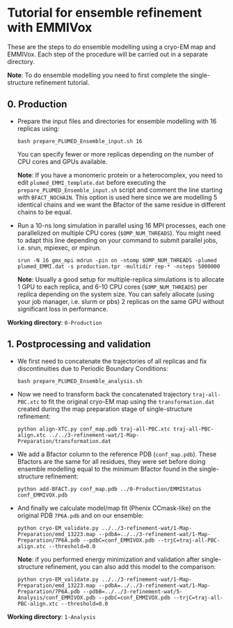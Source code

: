 # Tutorial for ensemble refinement with EMMIVox
These are the steps to do ensemble modelling using a cryo-EM map and EMMIVox.
Each step of the procedure will be carried out in a separate directory.

**Note**: To do ensemble modelling you need to first complete the single-structure refinement tutorial.

## 0. Production 

   * Prepare the input files and directories for ensemble modelling with 16 replicas using:

     `bash prepare_PLUMED_Ensemble_input.sh 16`

     You can specify fewer or more replicas depending on the number of CPU cores and GPUs available.

     **Note**: If you have a monomeric protein or a heterocomplex, you need to edit `plumed_EMMI_template.dat` before executing the `prepare_PLUMED_Ensemble_input.sh` script
               and comment the line starting with `BFACT_NOCHAIN`. This option is used here since we are modelling 5 identical chains and
               we want the Bfactor of the same residue in different chains to be equal.

   * Run a 10-ns long simulation in parallel using 16 MPI processes, each one parallelized on multiple CPU cores (`$OMP_NUM_THREADS`).
     You might need to adapt this line depending on your command to submit parallel jobs, i.e. srun, mpiexec, or mpirun.

     `srun -N 16 gmx_mpi mdrun -pin on -ntomp $OMP_NUM_THREADS -plumed plumed_EMMI.dat -s production.tpr -multidir rep-* -nsteps 5000000`

     **Note**: Usually a good setup for multiple-replica simulations is to allocate 1 GPU to each replica, and 6-10 CPU cores (`$OMP_NUM_THREADS`) per replica depending on the system size. You can safely allocate (using your job manager, i.e. slurm or pbs) 2 replicas on the same GPU without significant loss in performance.  

**Working directory**: `0-Production` 

## 1. Postprocessing and validation 

   * We first need to concatenate the trajectories of all replicas and fix discontinuities due to Periodic Boundary Conditions:

     `bash prepare_PLUMED_Ensemble_analysis.sh`

   * Now we need to transform back the concatenated trajectory `traj-all-PBC.xtc` to fit the original cryo-EM map 
     using the `transformation.dat` created during the map preparation stage of single-structure refinement:

     `python align-XTC.py conf_map.pdb traj-all-PBC.xtc traj-all-PBC-align.xtc ../../3-refinement-wat/1-Map-Preparation/transformation.dat` 

   * We add a Bfactor column to the reference PDB (`conf_map.pdb`). These Bfactors are the
     same for all residues, they were set before doing ensemble modelling equal to the minimum Bfactor found in the single-structure refinement:

     `python add-BFACT.py conf_map.pdb ../0-Production/EMMIStatus conf_EMMIVOX.pdb`

   * And finally we calculate model/map fit (Phenix CCmask-like) on the original PDB `7P6A.pdb` and on our ensemble:

     `python cryo-EM_validate.py ../../3-refinement-wat/1-Map-Preparation/emd_13223.map --pdbA=../../3-refinement-wat/1-Map-Preparation/7P6A.pdb --pdbC=conf_EMMIVOX.pdb --trjC=traj-all-PBC-align.xtc --threshold=0.0`

     **Note**: if you performed energy minimization and validation after single-structure refinement, you can also add this model to the comparison:

     `python cryo-EM_validate.py ../../3-refinement-wat/1-Map-Preparation/emd_13223.map --pdbA=../../3-refinement-wat/1-Map-Preparation/7P6A.pdb --pdbB=../../3-refinement-wat/5-Analysis/conf_EMMIVOX.pdb --pdbC=conf_EMMIVOX.pdb --trjC=traj-all-PBC-align.xtc --threshold=0.0`

**Working directory**: `1-Analysis`
